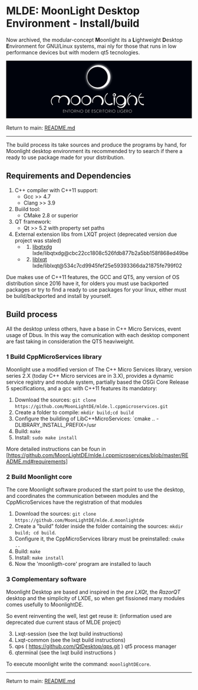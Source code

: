 MLDE: MoonLight Desktop Environment - Install/build
=======================================

Now archived, the modular-concept **M**oonlight its a **L**ightweight **D**esktop **E**nvironment for GNU/Linux systems, mai
nly for those that runs in low performance devices but with modern qt5 tecnologies.

![MoonlightDE](screenshots/moonlightde-large.png)

Return to main: [README.md](README.md)

-----------------------------------------------------

The build process its take sources and produce the programs by hand, for Moonlight desktop environment 
its recommended try to search if there a ready to use package made for your distribution.

## Requirements and Dependencies
1. C++ compiler with C++11 support:
   - Gcc >> 4.7
   - Clang >> 3.9
2. Buiild tool:
   - CMake 2.8 or superior
3. QT framework:
   - Qt >> 5.2 with property set paths
4. External extension libs from LXQT project (deprecated version due project was staled)
   - 1. [libqtxdg](lxde/libqtxdg@cbc22cc1808c526fdb877b2a5bb158f868ed49be) lxde/libqtxdg@cbc22cc1808c526fdb877b2a5bb158f868ed49be
   - 2. [liblxqt](lxde/liblxqt@534c7cd9945fef25e59393366da21875fe799f02) lxde/liblxqt@534c7cd9945fef25e59393366da21875fe799f02

Due makes use of C++11 features, the GCC and QT5, any version of OS distribution since 2016 have it, 
for olders you must use backported packages or try to find a ready to use packages for your linux, 
either must be build/backported and install by yourself.

## Build process

All the desktop unless others, have a base in C++ Micro Services, event usage of Dbus. 
In this way the comunication with each desktop component are fast taking in consideration the QT5 heaviweight.

### **1** Build CppMicroServices library

Moonlight use a modified version of The C++ Micro Services library, version series 2.X (today C++ Micro services are in 3.X), 
provides a dynamic service registry and module system, partially based the OSGi Core Release 5 specifications, and 
a gcc with C++11 features its mandatory:

  1. Download the sources: `git clone https://github.com/MoonLightDE/mlde.l.cppmicroservices.git`
  2. Create a folder to compile: `mkdir build;cd build`
  3. Configure the building of LibC++MicroServices: `cmake .. -DLIBRARY_INSTALL_PREFIX=/usr
  4. Build: `make`
  5. Install: `sudo make install`

More detailed instructions can be foun in [https://github.com/MoonLightDE/mlde.l.cppmicroservices/blob/master/README.md#requirements]

### **2** Build Moonlight core

The core Moonlight software produced the start point to use the desktop, and coordinates the communication 
between modules and the CppMicroServices have the registration of that modules

   1. Download the sources: `git clone https://github.com/MoonLightDE/mlde.d.moonlightde`
   2. Create a "build" folder inside the folder containing the sources: `mkdir build; cd build`.
   3. Configure it, the CppMicroServices library must be preinstalled: `cmake ..`
   4. Build: `make`
   5. Install: `make install`
   6. Now the 'moonligth-core' program are installed to lauch

### **3** Complementary software

Moonlight Desktop are based and inspired in the *pre LXQt*, the *RazorQT* desktop and the simplicity of LXDE, 
so when get fissioned many modules comes usefully to MoonlightDE.

So event reinventing the well, lest get reuse it: (information used are deprecated due current staus of MLDE project)

3. Lxqt-session (see the lxqt build instructions)
4. Lxqt-common (see the lxqt build instructions)
5. qps ( https://github.com/QtDesktop/qps.git ) qt5 process manager
6. qterminal (see the lxqt build instructions )

To execute moonlight write the command: `moonlightDEcore`.

-----------------------------------------------------

Return to main: [README.md](README.md)
